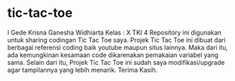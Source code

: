 # tic-tac-toe
I Gede Krisna Ganesha Widhiarta 
Kelas : X TKI 4
Repository ini digunakan untuk sharing codingan Tic Tac Toe saya. Projek Tic Tac Toe ini dibuat dari berbagai referensi coding baik youtube maupun situs lainnya. Maka dari itu, ada kemungkinan kesamaan code dikarenakan pemakaian variabel yang sama. Selain dari itu, Projek Tic Tac Toe ini sudah saya modifikasi/upgrade agar tampilannya yang lebih menarik. Terima Kasih.
